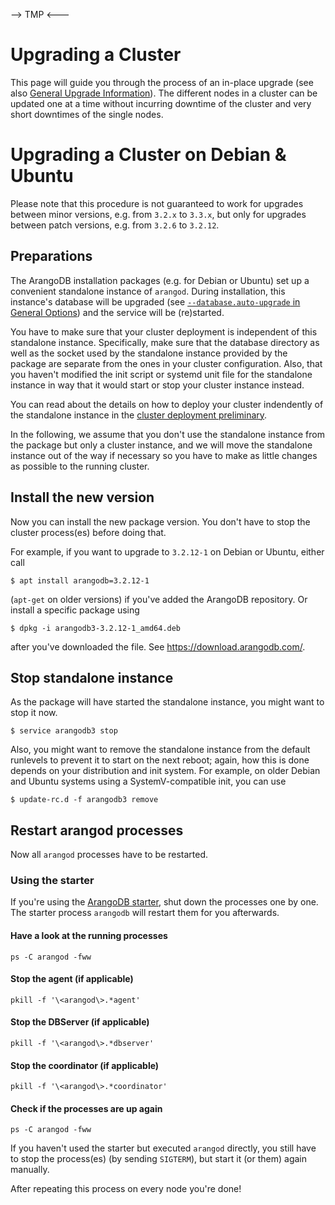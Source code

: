 --> TMP <---


Upgrading a Cluster
===================

This page will guide you through the process of an in-place upgrade (see also
[General Upgrade Information](../GeneralInfo/README.md)). The different
nodes in a cluster can be updated one at a time without incurring downtime
of the cluster and very short downtimes of the single nodes.


Upgrading a Cluster on Debian & Ubuntu
======================================

Please note that this procedure is not guaranteed to work for upgrades between minor versions, e.g. from `3.2.x` to `3.3.x`, but only for upgrades between patch versions, e.g. from `3.2.6` to `3.2.12`.

Preparations
------------

The ArangoDB installation packages (e.g. for Debian or Ubuntu) set up a
convenient standalone instance of `arangod`. During installation, this instance's
database will be upgraded (see [`--database.auto-upgrade` in General
Options](../../Administration/Configuration/GeneralArangod.md#database-upgrade))
and the service will be (re)started.

You have to make sure that your cluster deployment is independent of this
standalone instance. Specifically, make sure that the database directory as
well as the socket used by the standalone instance provided by the package are
separate from the ones in your cluster configuration. Also, that you haven't
modified the init script or systemd unit file for the standalone instance in way
that it would start or stop your cluster instance instead.

You can read about the details on how to deploy your cluster indendently of the
standalone instance in the [cluster deployment preliminary](../../Deployment/Cluster/PreliminaryInformation.md).

In the following, we assume that you don't use the standalone instance from the
package but only a cluster instance, and we will move the standalone instance
out of the way if necessary so you have to make as little changes as possible to
the running cluster.

Install the new version
-----------------------

Now you can install the new package version. You don't have to stop the cluster
process(es) before doing that.

For example, if you want to upgrade to `3.2.12-1` on Debian or Ubuntu, either call

```
$ apt install arangodb=3.2.12-1
```

(`apt-get` on older versions) if you've added the ArangoDB repository. Or
install a specific package using

```
$ dpkg -i arangodb3-3.2.12-1_amd64.deb
```

after you've downloaded the file. See https://download.arangodb.com/.

Stop standalone instance
------------------------

As the package will have started the standalone instance, you might want to
stop it now.

```
$ service arangodb3 stop
```

Also, you might want to remove the standalone instance from the default
runlevels to prevent it to start on the next reboot; again, how this is done
depends on your distribution and init system. For example, on older Debian and
Ubuntu systems using a SystemV-compatible init, you can use

```
$ update-rc.d -f arangodb3 remove
```

Restart arangod processes
-------------------------

Now all `arangod` processes have to be restarted.

### Using the starter

If you're using the [ArangoDB starter](../../Manual/GettingStarted/Starter),
shut down the processes one by one. The starter process `arangodb` will restart
them for you afterwards.

#### Have a look at the running processes

```
ps -C arangod -fww
```

#### Stop the agent (if applicable)

```
pkill -f '\<arangod\>.*agent'
```

#### Stop the DBServer (if applicable)

```
pkill -f '\<arangod\>.*dbserver'
```

#### Stop the coordinator (if applicable)

```
pkill -f '\<arangod\>.*coordinator'
```

#### Check if the processes are up again

```
ps -C arangod -fww
```

If you haven't used the starter but executed `arangod` directly, you still have
to stop the process(es) (by sending `SIGTERM`), but start it (or them) again
manually.

After repeating this process on every node you're done!


